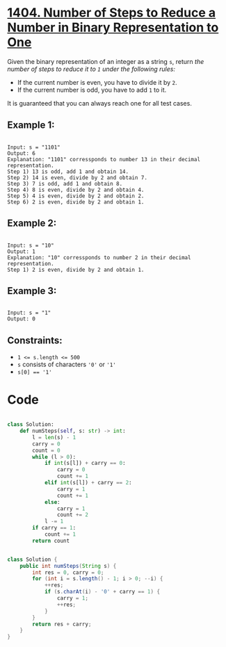 # [1404. Number of Steps to Reduce a Number in Binary Representation to One](https://leetcode.com/problems/number-of-steps-to-reduce-a-number-in-binary-representation-to-one/description/?envType=daily-question&envId=2024-05-29)

Given the binary representation of an integer as a string `s`, return _the number of steps to reduce it to `1` under the following rules:_

- If the current number is even, you have to divide it by `2`.
- If the current number is odd, you have to add `1` to it.

It is guaranteed that you can always reach one for all test cases.

## Example 1:

```

Input: s = "1101"
Output: 6
Explanation: "1101" corressponds to number 13 in their decimal representation.
Step 1) 13 is odd, add 1 and obtain 14.
Step 2) 14 is even, divide by 2 and obtain 7.
Step 3) 7 is odd, add 1 and obtain 8.
Step 4) 8 is even, divide by 2 and obtain 4.
Step 5) 4 is even, divide by 2 and obtain 2.
Step 6) 2 is even, divide by 2 and obtain 1.

```

## Example 2:

```

Input: s = "10"
Output: 1
Explanation: "10" corressponds to number 2 in their decimal representation.
Step 1) 2 is even, divide by 2 and obtain 1.

```

## Example 3:

```

Input: s = "1"
Output: 0

```

## Constraints:

- `1 <= s.length <= 500`
- `s` consists of characters `'0'` or `'1'`
- `s[0] == '1'`

# Code

```python

class Solution:
    def numSteps(self, s: str) -> int:
        l = len(s) - 1
        carry = 0
        count = 0
        while (l > 0):
            if int(s[l]) + carry == 0:
                carry = 0
                count += 1
            elif int(s[l]) + carry == 2:
                carry = 1
                count += 1
            else:
                carry = 1
                count += 2
            l -= 1
        if carry == 1:
            count += 1
        return count

```

```java

class Solution {
    public int numSteps(String s) {
        int res = 0, carry = 0;
        for (int i = s.length() - 1; i > 0; --i) {
            ++res;
            if (s.charAt(i) - '0' + carry == 1) {
                carry = 1;
                ++res;
            }
        }
        return res + carry;
    }
}

```
